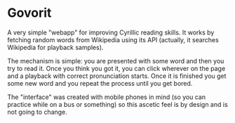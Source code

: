 Govorit
=======

A very simple "webapp" for improving Cyrillic reading skills. It works by
fetching random words from Wikipedia using its API (actually, it searches
Wikipedia for playback samples).

The mechanism is simple: you are presented with some word and then you try to
read it. Once you think you got it, you can click wherever on the page and
a playback with correct pronunciation starts. Once it is finished you get some
new word and you repeat the process until you get bored.

The "interface" was created with mobile phones in mind (so you can practice
while on a bus or something) so this ascetic feel is by design and is not going
to change.
